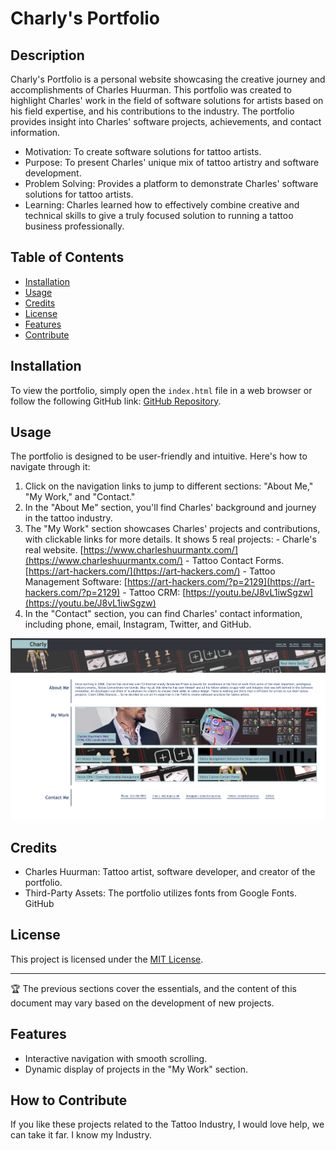 # Charly's Portfolio

## Description

Charly's Portfolio is a personal website showcasing the creative journey and accomplishments of Charles Huurman. This portfolio was created to highlight Charles' work in the field of software solutions for artists based on his field expertise, and his contributions to the industry. The portfolio provides insight into Charles' software projects, achievements, and contact information.

- Motivation: To create software solutions for tattoo artists.
- Purpose: To present Charles' unique mix of tattoo artistry and software development.
- Problem Solving: Provides a platform to demonstrate Charles' software solutions for tattoo artists.
- Learning: Charles learned how to effectively combine creative and technical skills to give a truly focused solution to running a tattoo business professionally.

## Table of Contents

- [Installation](#installation)
- [Usage](#usage)
- [Credits](#credits)
- [License](#license) 
- [Features](#features)
- [Contribute](#how-to-contribute)

## Installation

To view the portfolio, simply open the `index.html` file in a web browser or follow the following GitHub link: [GitHub Repository](https://github.com/charleshuurman/yourrepository).

## Usage

The portfolio is designed to be user-friendly and intuitive. Here's how to navigate through it:

1. Click on the navigation links to jump to different sections: "About Me," "My Work," and "Contact."
2. In the "About Me" section, you'll find Charles' background and journey in the tattoo industry.
3. The "My Work" section showcases Charles' projects and contributions, with clickable links for more details.
    It shows 5 real projects:
        - Charle's real website. [https://www.charleshuurmantx.com/](https://www.charleshuurmantx.com/)
        - Tattoo Contact Forms. [https://art-hackers.com/](https://art-hackers.com/)
        - Tattoo Management Software: [https://art-hackers.com/?p=2129](https://art-hackers.com/?p=2129)
        - Tattoo CRM: [https://youtu.be/J8vL1iwSgzw](https://youtu.be/J8vL1iwSgzw)
4. In the "Contact" section, you can find Charles' contact information, including phone, email, Instagram, Twitter, and GitHub.

![Portfolio Screenshot](images/ScreenShot.png)

## Credits

- Charles Huurman: Tattoo artist, software developer, and creator of the portfolio.
- Third-Party Assets: The portfolio utilizes fonts from Google Fonts. GitHub

## License

This project is licensed under the [MIT License](LICENSE).

---

🏆 The previous sections cover the essentials, and the content of this document may vary based on the development of new projects.

## Features

- Interactive navigation with smooth scrolling.
- Dynamic display of projects in the "My Work" section.

## How to Contribute

If you like these projects related to the Tattoo Industry, I would love help, we can take it far. I know my Industry.
